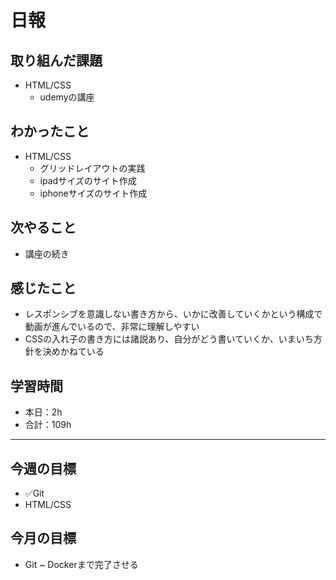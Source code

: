 # 日報

## 取り組んだ課題  

- HTML/CSS
  - udemyの講座

## わかったこと

- HTML/CSS
  - グリッドレイアウトの実践
  - ipadサイズのサイト作成
  - iphoneサイズのサイト作成

## 次やること

- 講座の続き

## 感じたこと

- レスポンシブを意識しない書き方から、いかに改善していくかという構成で動画が進んでいるので、非常に理解しやすい
- CSSの入れ子の書き方には諸説あり、自分がどう書いていくか、いまいち方針を決めかねている

## 学習時間

- 本日：2h
- 合計：109h

---

## 今週の目標

- ✅Git
- HTML/CSS

## 今月の目標

- Git ~ Dockerまで完了させる

